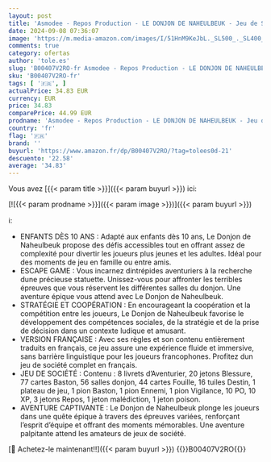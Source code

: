 ```yaml
---
layout: post
title: 'Asmodee - Repos Production - LE DONJON DE NAHEULBEUK - Jeu de Société d Aventure Pour Enfants Dès 10 Ans - Partez à la Recherche de la Douzième Statuette - 3 À 6 Joueurs - 60 Min - Version Française'
date: 2024-09-08 07:36:07
image: 'https://m.media-amazon.com/images/I/51HnM9KeJbL._SL500_._SL400_.jpg'
comments: true
category: ofertas
author: 'tole.es'
slug: 'B00407V2RO-fr Asmodee - Repos Production - LE DONJON DE NAHEULBEUK - Jeu...'
sku: 'B00407V2RO-fr'
tags: [ '🇫🇷', ]
actualPrice: 34.83 EUR
currency: EUR
price: 34.83
comparePrice: 44.99 EUR
prodname: 'Asmodee - Repos Production - LE DONJON DE NAHEULBEUK - Jeu de Société d Aventure Pour Enfants Dès 10 Ans - Partez à la Recherche de la Douzième Statuette - 3 À 6 Joueurs - 60 Min - Version Française'
country: 'fr'
flag: '🇫🇷'
brand: ''
buyurl: 'https://www.amazon.fr/dp/B00407V2RO/?tag=tolees0d-21'
descuento: '22.58'
average: '34.83'
---
```


Vous avez [{{< param title >}}]({{< param buyurl >}}) ici:

[![{{< param prodname >}}]({{< param image >}})]({{< param buyurl >}})

ℹ️:

- ENFANTS DÈS 10 ANS : Adapté aux enfants dès 10 ans, Le Donjon de Naheulbeuk propose des défis accessibles tout en offrant assez de complexité pour divertir les joueurs plus jeunes et les adultes. Idéal pour des moments de jeu en famille ou entre amis.
- ESCAPE GAME : Vous incarnez dintrépides aventuriers à la recherche dune précieuse statuette. Unissez-vous pour affronter les terribles épreuves que vous réservent les différentes salles du donjon. Une aventure épique vous attend avec Le Donjon de Naheulbeuk.
- STRATÉGIE ET COOPÉRATION : En encourageant la coopération et la compétition entre les joueurs, Le Donjon de Naheulbeuk favorise le développement des compétences sociales, de la stratégie et de la prise de décision dans un contexte ludique et amusant.
- VERSION FRANÇAISE : Avec ses règles et son contenu entièrement traduits en français, ce jeu assure une expérience fluide et immersive, sans barrière linguistique pour les joueurs francophones. Profitez dun jeu de société complet en français.
- JEU DE SOCIÉTÉ : Contenu : 8 livrets d’Aventurier, 20 jetons Blessure, 77 cartes Baston, 56 salles donjon, 44 cartes Fouille, 16 tuiles Destin, 1 plateau de jeu, 1 pion Baston, 1 pion Ennemi, 1 pion Vigilance, 10 PO, 10 XP, 3 jetons Repos, 1 jeton malédiction, 1 jeton poison.
- AVENTURE CAPTIVANTE : Le Donjon de Naheulbeuk plonge les joueurs dans une quête épique à travers des épreuves variées, renforçant l’esprit d’équipe et offrant des moments mémorables. Une aventure palpitante attend les amateurs de jeux de société.

[🛒 Achetez-le maintenant!!]({{< param buyurl >}})
{{<world>}}B00407V2RO{{</world>}}

